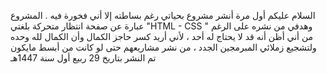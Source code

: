 السلام عليكم 
أول مرة أنشر مشروع بحياتي رغم بساطته إلا أني فخورة فيه .
المشروع عبارة عن صفحة انتظار متحركة بلغتي "HTML - CSS "
وهدفي من نشره على الرغم من أني أظن أنه قد لا يحتاج له أحد ، لأني أريد كسر حاجز الكمال وأن الكمال لله وحده 
ولتشجيع زملائي المبرمجين الجدد ، من نشر مشاريعهم حتى لو كانت من أبسط مايكون
تم النشر بتاريخ 29 ربيع أول سنة 1447هـ
